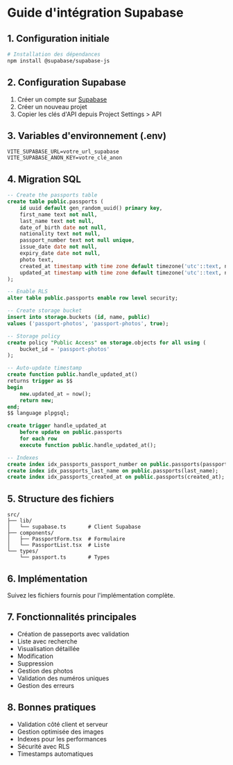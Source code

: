 # Guide d'intégration Supabase

## 1. Configuration initiale

```bash
# Installation des dépendances
npm install @supabase/supabase-js
```

## 2. Configuration Supabase

1. Créer un compte sur [Supabase](https://supabase.com)
2. Créer un nouveau projet
3. Copier les clés d'API depuis Project Settings > API

## 3. Variables d'environnement (.env)
```env
VITE_SUPABASE_URL=votre_url_supabase
VITE_SUPABASE_ANON_KEY=votre_clé_anon
```

## 4. Migration SQL

```sql
-- Create the passports table
create table public.passports (
    id uuid default gen_random_uuid() primary key,
    first_name text not null,
    last_name text not null,
    date_of_birth date not null,
    nationality text not null,
    passport_number text not null unique,
    issue_date date not null,
    expiry_date date not null,
    photo text,
    created_at timestamp with time zone default timezone('utc'::text, now()) not null,
    updated_at timestamp with time zone default timezone('utc'::text, now()) not null
);

-- Enable RLS
alter table public.passports enable row level security;

-- Create storage bucket
insert into storage.buckets (id, name, public) 
values ('passport-photos', 'passport-photos', true);

-- Storage policy
create policy "Public Access" on storage.objects for all using (
    bucket_id = 'passport-photos'
);

-- Auto-update timestamp
create function public.handle_updated_at()
returns trigger as $$
begin
    new.updated_at = now();
    return new;
end;
$$ language plpgsql;

create trigger handle_updated_at
    before update on public.passports
    for each row
    execute function public.handle_updated_at();

-- Indexes
create index idx_passports_passport_number on public.passports(passport_number);
create index idx_passports_last_name on public.passports(last_name);
create index idx_passports_created_at on public.passports(created_at);
```

## 5. Structure des fichiers

```
src/
├── lib/
│   └── supabase.ts       # Client Supabase
├── components/
│   ├── PassportForm.tsx  # Formulaire
│   └── PassportList.tsx  # Liste
└── types/
    └── passport.ts       # Types
```

## 6. Implémentation

Suivez les fichiers fournis pour l'implémentation complète.

## 7. Fonctionnalités principales

- Création de passeports avec validation
- Liste avec recherche
- Visualisation détaillée
- Modification
- Suppression
- Gestion des photos
- Validation des numéros uniques
- Gestion des erreurs

## 8. Bonnes pratiques

- Validation côté client et serveur
- Gestion optimisée des images
- Indexes pour les performances
- Sécurité avec RLS
- Timestamps automatiques